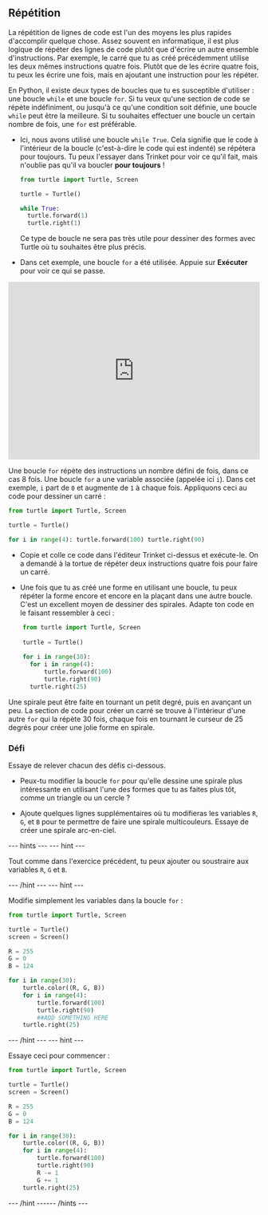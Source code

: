 ## Répétition

La répétition de lignes de code est l'un des moyens les plus rapides d'accomplir quelque chose. Assez souvent en informatique, il est plus logique de répéter des lignes de code plutôt que d'écrire un autre ensemble d'instructions. Par exemple, le carré que tu as créé précédemment utilise les deux mêmes instructions quatre fois. Plutôt que de les écrire quatre fois, tu peux les écrire une fois, mais en ajoutant une instruction pour les répéter.

En Python, il existe deux types de boucles que tu es susceptible d'utiliser : une boucle `while` et une boucle `for`. Si tu veux qu'une section de code se répète indéfiniment, ou jusqu'à ce qu'une condition soit définie, une boucle `while` peut être la meilleure. Si tu souhaites effectuer une boucle un certain nombre de fois, une `for` est préférable.

- Ici, nous avons utilisé une boucle `while True`. Cela signifie que le code à l'intérieur de la boucle (c'est-à-dire le code qui est indenté) se répétera pour toujours. Tu peux l'essayer dans Trinket pour voir ce qu'il fait, mais n'oublie pas qu'il va boucler **pour toujours** !
    
    ```python
    from turtle import Turtle, Screen
    
    turtle = Turtle()
    
    while True:
      turtle.forward(1)
      turtle.right(1)
    ```
    
    Ce type de boucle ne sera pas très utile pour dessiner des formes avec Turtle où tu souhaites être plus précis.

- Dans cet exemple, une boucle `for` a été utilisée. Appuie sur **Exécuter** pour voir ce qui se passe. 
<iframe src="https://trinket.io/embed/python/b89b6f5457" width="100%" height="356" frameborder="0" marginwidth="0" marginheight="0" allowfullscreen></iframe> 

Une boucle `for` répète des instructions un nombre défini de fois, dans ce cas 8 fois. Une boucle `for` a une variable associée (appelée ici `i`). Dans cet exemple, `i` part de `0` et augmente de `1` à chaque fois. Appliquons ceci au code pour dessiner un carré :

```python 
from turtle import Turtle, Screen

turtle = Turtle()

for i in range(4): turtle.forward(100) turtle.right(90) 
```

- Copie et colle ce code dans l'éditeur Trinket ci-dessus et exécute-le. On a demandé à la tortue de répéter deux instructions quatre fois pour faire un carré.

- Une fois que tu as créé une forme en utilisant une boucle, tu peux répéter la forme encore et encore en la plaçant dans une autre boucle. C'est un excellent moyen de dessiner des spirales. Adapte ton code en le faisant ressembler à ceci :
    
```python
    from turtle import Turtle, Screen
    
    turtle = Turtle()
    
    for i in range(30):
      for i in range(4):
          turtle.forward(100)
          turtle.right(90)
      turtle.right(25)
```
    
Une spirale peut être faite en tournant un petit degré, puis en avançant un peu. La section de code pour créer un carré se trouve à l'intérieur d'une autre `for` qui la répète 30 fois, chaque fois en tournant le curseur de 25 degrés pour créer une jolie forme en spirale.

### Défi

Essaye de relever chacun des défis ci-dessous.

- Peux-tu modifier la boucle `for` pour qu'elle dessine une spirale plus intéressante en utilisant l'une des formes que tu as faites plus tôt, comme un triangle ou un cercle ?

- Ajoute quelques lignes supplémentaires où tu modifieras les variables `R`, `G`, et `B` pour te permettre de faire une spirale multicouleurs. Essaye de créer une spirale arc-en-ciel.

--- hints ---
 --- hint ---

Tout comme dans l'exercice précédent, tu peux ajouter ou soustraire aux variables `R`, `G` et `B`.

--- /hint --- --- hint ---

Modifie simplement les variables dans la boucle `for` :

```python
from turtle import Turtle, Screen

turtle = Turtle()
screen = Screen()

R = 255
G = 0
B = 124

for i in range(30):
    turtle.color((R, G, B))
    for i in range(4):
        turtle.forward(100)
        turtle.right(90)
        ##ADD SOMETHING HERE
    turtle.right(25)
```

--- /hint --- --- hint ---

Essaye ceci pour commencer :

```python
from turtle import Turtle, Screen

turtle = Turtle()
screen = Screen()

R = 255
G = 0
B = 124

for i in range(30):
    turtle.color((R, G, B))
    for i in range(4):
        turtle.forward(100)
        turtle.right(90)
        R -= 1
        G += 1
    turtle.right(25)
```

--- /hint ------ /hints ---